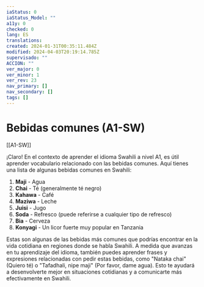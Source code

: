 ```yaml
---
iaStatus: 0
iaStatus_Model: ""
a11y: 0
checked: 0
lang: ES
translations: 
created: 2024-01-31T00:35:11.484Z
modified: 2024-04-03T20:19:14.785Z
supervisado: ""
ACCION: ""
ver_major: 0
ver_minor: 1
ver_rev: 23
nav_primary: []
nav_secondary: []
tags: []
---
```

# Bebidas comunes (A1-SW)

[[A1-SW]]

¡Claro! En el contexto de aprender el idioma Swahili a nivel A1, es útil aprender vocabulario relacionado con las bebidas comunes. Aquí tienes una lista de algunas bebidas comunes en Swahili:

1. **Maji** - Agua
2. **Chai** - Té (generalmente té negro)
3. **Kahawa** - Café
4. **Maziwa** - Leche
5. **Juisi** - Jugo
6. **Soda** - Refresco (puede referirse a cualquier tipo de refresco)
7. **Bia** - Cerveza
8. **Konyagi** - Un licor fuerte muy popular en Tanzania

Estas son algunas de las bebidas más comunes que podrías encontrar en la vida cotidiana en regiones donde se habla Swahili. A medida que avanzas en tu aprendizaje del idioma, también puedes aprender frases y expresiones relacionadas con pedir estas bebidas, como "Nataka chai" (Quiero té) o "Tafadhali, nipe maji" (Por favor, dame agua). Esto te ayudará a desenvolverte mejor en situaciones cotidianas y a comunicarte más efectivamente en Swahili.